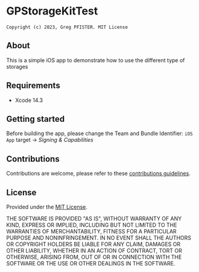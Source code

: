 # GPStorageKitTest

`Copyright (c) 2023, Greg PFISTER. MIT License`

## About

This is a simple iOS app to demonstrate how to use the different type of 
storages

## Requirements

- Xcode 14.3

## Getting started

Before building the app, please change the Team and Bundle Identifier: 
`iOS App` target -> _Signing & Capabilities_

## Contributions

Contributions are welcome, please refer to these 
[contributions guidelines](../../CONTRIBUTING.md).

## License

Provided under the [MIT License](../../LICENSE.md).

THE SOFTWARE IS PROVIDED "AS IS", WITHOUT WARRANTY OF ANY KIND, EXPRESS OR
IMPLIED, INCLUDING BUT NOT LIMITED TO THE WARRANTIES OF MERCHANTABILITY,
FITNESS FOR A PARTICULAR PURPOSE AND NONINFRINGEMENT. IN NO EVENT SHALL THE
AUTHORS OR COPYRIGHT HOLDERS BE LIABLE FOR ANY CLAIM, DAMAGES OR OTHER
LIABILITY, WHETHER IN AN ACTION OF CONTRACT, TORT OR OTHERWISE, ARISING FROM,
OUT OF OR IN CONNECTION WITH THE SOFTWARE OR THE USE OR OTHER DEALINGS IN THE
SOFTWARE.
